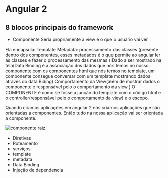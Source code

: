 # Angular 2

## 8 blocos principais do framework

- Componente
Seria propriamente a view  é o que o usuario vai ver

Ela encapsula:
Template
Metadata: processamento das classes (presente dentro dos componentes, esses metadados é o que permite ao angular ler as classes e fazer o processamento das mesmas )
Dado a ser mostrado na tela(Data Binding é a associação dos dados que nós temos no nosso componente com os componentes html que nós temos no template, um componente consegue conversar com um template mostrando dados através do data Biding)
Comportamento da View(além de mostrar dados o componente é responsável pelo o comportamento da view )
O COMPONENTE é como se fosse a junção do template com o código html e o controller(responsável pelo o comportamento da view) e o escopo.

Quando criamos aplicações em angular 2 nós criamos aplicações que são orientadas a componentes. Então tudo na nossa aplicação vai ser orientada a componente.


![componente raiz](../image/componenteRaiz.png)


- Diretivas
- Roteamento
- serviços
- template
- metadata
- Data Binding
- Injeção de dependencia